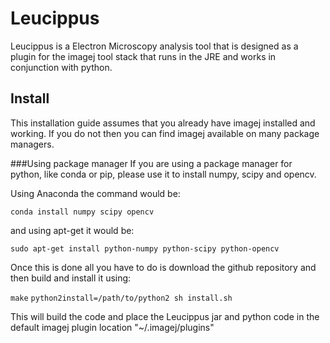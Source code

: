 # Leucippus

Leucippus is a Electron Microscopy analysis tool that is designed as a plugin
for the imagej tool stack that runs in the JRE and works in conjunction with python.

## Install
This installation guide assumes that you already have imagej installed and working.
If you do not then you can find imagej available on many package managers.

###Using package manager
If you are using a package manager for python, like conda or pip, please use it
to install numpy, scipy and opencv.

Using Anaconda the command would be:

`conda install numpy scipy opencv`

and using apt-get it would be:

`sudo apt-get install python-numpy python-scipy python-opencv`

Once this is done all you have to do is download the github repository and then
build and install it using:

`make`
`python2install=/path/to/python2 sh install.sh`

This will build the code and place the Leucippus jar and python code in the
default imagej plugin location "~/.imagej/plugins"

<!-- ###Using a local install
The idea of this guide is to use a compile and use a local install of python2.7
if you do not already have a version that you can use or do not want to use a
version that already exists on your PC.

Before continuing with the following steps make sure that you have the following applications and libraries installed.
They should be available from a package manager on any distribution.

GCC
gfortran
BLAS
LAPACK
cmake

####local python
wget https://www.python.org/ftp/python/2.7.11/Python-2.7.11.tgz
tar zxf Python-2.7.11.tgz; cd Python-2.7.11
./configure
make profile-opt
mkdir ../pyinstall-dir; make install prefix=~/leucippus-install-dir/pyinstall-dir exec_prefix=~/leucippus-install-dir/pyinstall-dir
cd ..

####numpy
wget http://downloads.sourceforge.net/project/numpy/NumPy/1.10.4/numpy-1.10.4.tar.gz
tar zxf numpy-1.10.4.tar.gz
mkdir numpyinstall-dir; cd numpyinstall-dir
~/leucippus-install-dir/pyinstall-dir/bin/python setup.py build_ext -j 4 install --prefix ~/leucippus-install-dir/numpyinstall-dir
cp -r ~/leucippus-install-dir/numpyinstall-dir/lib/python2.7/site-packages/numpy ~/leucippus-install-dir/pyinstall-dir/lib/python2.7/site-packages/
cd ..

####scipy
wget https://github.com/scipy/scipy/releases/download/v0.17.0/scipy-0.17.0.tar.gz
tar zxf scipy-0.17.0.tar.gz
mkdir scipyinstall-dir; cd scipyinstall-dir
~/leucippus-install-dir/pyinstall-dir/bin/python setup.py build_ext -j 4 install --prefix ~/leucippus-install-dir/scipyinstall-dir
cp -r ~/leucippus-install-dir/scipyinstall-dir/lib/python2.7/site-packages/scipy ~/leucippus-install-dir/pyinstall-dir/lib/python2.7/site-packages/
cd ..

####opencv
wget http://downloads.sourceforge.net/project/opencvlibrary/opencv-unix/3.1.0/opencv-3.1.0.zip
unzip opencv-3.1.0 -->
